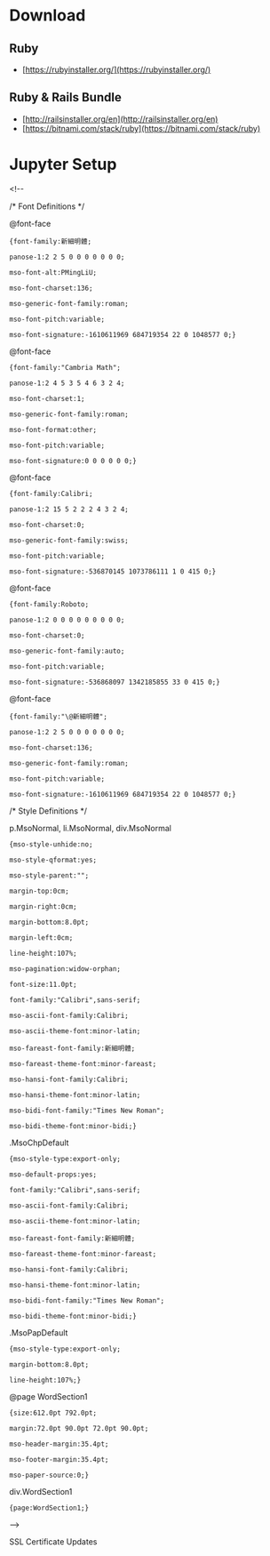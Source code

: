 # Download

## Ruby

* [https://rubyinstaller.org/](https://rubyinstaller.org/)

## Ruby & Rails Bundle

* [http://railsinstaller.org/en](http://railsinstaller.org/en)
* [https://bitnami.com/stack/ruby](https://bitnami.com/stack/ruby)

# Jupyter Setup

&lt;!--  
 /\* Font Definitions \*/  
 @font-face  
	{font-family:新細明體;  
	panose-1:2 2 5 0 0 0 0 0 0 0;  
	mso-font-alt:PMingLiU;  
	mso-font-charset:136;  
	mso-generic-font-family:roman;  
	mso-font-pitch:variable;  
	mso-font-signature:-1610611969 684719354 22 0 1048577 0;}  
@font-face  
	{font-family:"Cambria Math";  
	panose-1:2 4 5 3 5 4 6 3 2 4;  
	mso-font-charset:1;  
	mso-generic-font-family:roman;  
	mso-font-format:other;  
	mso-font-pitch:variable;  
	mso-font-signature:0 0 0 0 0 0;}  
@font-face  
	{font-family:Calibri;  
	panose-1:2 15 5 2 2 2 4 3 2 4;  
	mso-font-charset:0;  
	mso-generic-font-family:swiss;  
	mso-font-pitch:variable;  
	mso-font-signature:-536870145 1073786111 1 0 415 0;}  
@font-face  
	{font-family:Roboto;  
	panose-1:2 0 0 0 0 0 0 0 0 0;  
	mso-font-charset:0;  
	mso-generic-font-family:auto;  
	mso-font-pitch:variable;  
	mso-font-signature:-536868097 1342185855 33 0 415 0;}  
@font-face  
	{font-family:"\@新細明體";  
	panose-1:2 2 5 0 0 0 0 0 0 0;  
	mso-font-charset:136;  
	mso-generic-font-family:roman;  
	mso-font-pitch:variable;  
	mso-font-signature:-1610611969 684719354 22 0 1048577 0;}  
 /\* Style Definitions \*/  
 p.MsoNormal, li.MsoNormal, div.MsoNormal  
	{mso-style-unhide:no;  
	mso-style-qformat:yes;  
	mso-style-parent:"";  
	margin-top:0cm;  
	margin-right:0cm;  
	margin-bottom:8.0pt;  
	margin-left:0cm;  
	line-height:107%;  
	mso-pagination:widow-orphan;  
	font-size:11.0pt;  
	font-family:"Calibri",sans-serif;  
	mso-ascii-font-family:Calibri;  
	mso-ascii-theme-font:minor-latin;  
	mso-fareast-font-family:新細明體;  
	mso-fareast-theme-font:minor-fareast;  
	mso-hansi-font-family:Calibri;  
	mso-hansi-theme-font:minor-latin;  
	mso-bidi-font-family:"Times New Roman";  
	mso-bidi-theme-font:minor-bidi;}  
.MsoChpDefault  
	{mso-style-type:export-only;  
	mso-default-props:yes;  
	font-family:"Calibri",sans-serif;  
	mso-ascii-font-family:Calibri;  
	mso-ascii-theme-font:minor-latin;  
	mso-fareast-font-family:新細明體;  
	mso-fareast-theme-font:minor-fareast;  
	mso-hansi-font-family:Calibri;  
	mso-hansi-theme-font:minor-latin;  
	mso-bidi-font-family:"Times New Roman";  
	mso-bidi-theme-font:minor-bidi;}  
.MsoPapDefault  
	{mso-style-type:export-only;  
	margin-bottom:8.0pt;  
	line-height:107%;}  
@page WordSection1  
	{size:612.0pt 792.0pt;  
	margin:72.0pt 90.0pt 72.0pt 90.0pt;  
	mso-header-margin:35.4pt;  
	mso-footer-margin:35.4pt;  
	mso-paper-source:0;}  
div.WordSection1  
	{page:WordSection1;}  
--&gt;  


SSL Certificate Updates



